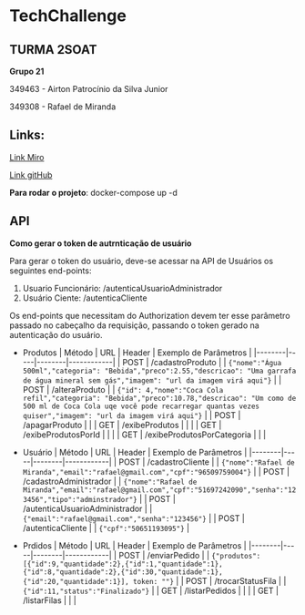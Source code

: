# TechChallenge

## TURMA 2SOAT

**Grupo 21**

349463 - Airton Patrocínio da Silva Junior

349308 - Rafael de Miranda

## Links:

[Link Miro](https://miro.com/welcomeonboard/cFBKa2FvMmk2aUlFdmJUMVkzV09mYXFSMjY4TFMyNU9HRUxoZnhCOVJlckROTFlGVzNaR081aGVhRzg4QVZLeXwzNDU4NzY0NTU0ODI1ODY4Mzg3fDI=?share_link_id=476610680949)

[Link gitHub](https://github.com/rafaeldemiranda95/TechChallenge)

**Para rodar o projeto**: docker-compose up -d

## API

**Como gerar o token de autrnticação de usuário**

Para gerar o token do usuário, deve-se acessar na API de Usuários os seguintes end-points:

1. Usuario Funcionário: /autenticaUsuarioAdministrador
2. Usuário Ciente: /autenticaCliente

Os end-points que necessitam do Authorization devem ter esse parâmetro passado no cabeçalho da requisição, passando o token gerado na autenticação do usuário.

- Produtos
  | Método | URL | Header | Exemplo de Parâmetros |
  |--------|-----|--------|------------|
  | POST | /cadastroProduto | | `{"nome":"Água 500ml","categoria": "Bebida","preco":2.55,"descricao": "Uma garrafa de água mineral sem gás","imagem": "url da imagem virá aqui"}` |
  | POST | /alteraProduto | | `{"id": 4,"nome":"Coca Cola refil","categoria": "Bebida","preco":10.78,"descricao": "Um como de 500 ml de Coca Cola uqe você pode recarregar quantas vezes quiser","imagem": "url da imagem virá aqui"}` |
  | POST | /apagarProduto | |
  | GET | /exibeProdutos | | |
  | GET | /exibeProdutosPorId | | |
  | GET | /exibeProdutosPorCategoria | | |

- Usuário
  | Método | URL | Header | Exemplo de Parâmetros |
  |--------|-----|--------|------------|
  | POST | /cadastroCliente | | `{"nome":"Rafael de Miranda","email":"rafael@gmail.com","cpf":"96509759004"}` |
  | POST | /cadastroAdministrador | | `{"nome":"Rafael de Miranda","email":"rafael@gmail.com","cpf":"51697242090","senha":"123456","tipo":"adminstrador"}` |
  | POST | /autenticaUsuarioAdministrador | | `{"email":"rafael@gmail.com","senha":"123456"}` |
  | POST | /autenticaCliente | | `{"cpf":"50651193095"}` |

- Prdidos
  | Método | URL | Header | Exemplo de Parâmetros |
  |--------|-----|--------|------------|
  | POST | /enviarPedido | | `{"produtos":[{"id":9,"quantidade":2},{"id":1,"quantidade":1},{"id":8,"quantidade":2},{"id":30,"quantidade":1},{"id":20,"quantidade":1}], token: ""}` |
  | POST | /trocarStatusFila | | `{"id":11,"status":"Finalizado"}` |
  | GET | /listarPedidos | | |
  | GET | /listarFilas | | |
